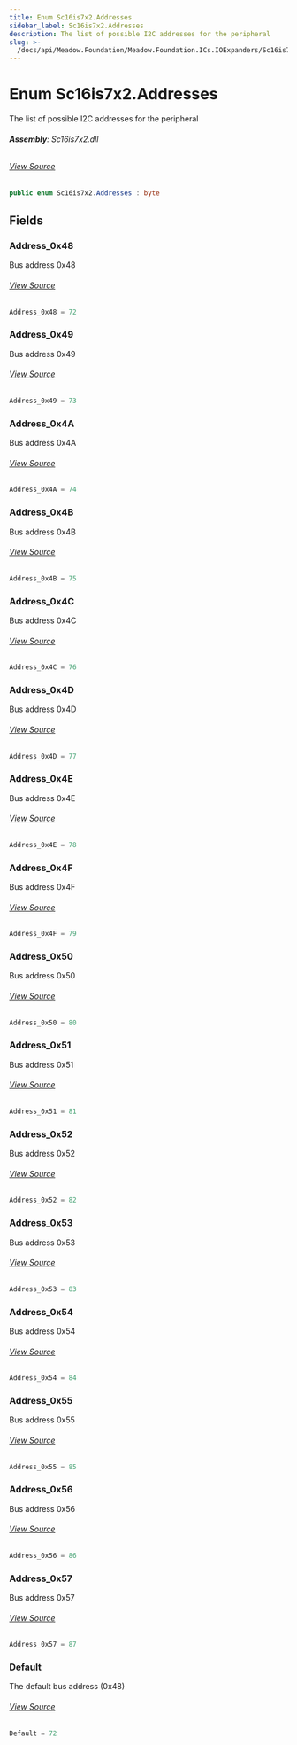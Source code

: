 ```yaml
---
title: Enum Sc16is7x2.Addresses
sidebar_label: Sc16is7x2.Addresses
description: The list of possible I2C addresses for the peripheral
slug: >-
  /docs/api/Meadow.Foundation/Meadow.Foundation.ICs.IOExpanders/Sc16is7x2.Addresses
---
```

# Enum Sc16is7x2.Addresses
The list of possible I2C addresses for the peripheral

###### **Assembly**: Sc16is7x2.dll
###### [View Source](https://github.com/WildernessLabs/Meadow.Foundation.git/blob/develop/Source/Meadow.Foundation.Peripherals/ICs.IOExpanders.Sc16is7x2/Driver/Sc16is7x2.Enums.cs#L83)
```csharp title="Declaration"
public enum Sc16is7x2.Addresses : byte
```
## Fields
### Address_0x48
Bus address 0x48
###### [View Source](https://github.com/WildernessLabs/Meadow.Foundation.git/blob/develop/Source/Meadow.Foundation.Peripherals/ICs.IOExpanders.Sc16is7x2/Driver/Sc16is7x2.Enums.cs#L88)
```csharp title="Declaration"
Address_0x48 = 72
```
### Address_0x49
Bus address 0x49
###### [View Source](https://github.com/WildernessLabs/Meadow.Foundation.git/blob/develop/Source/Meadow.Foundation.Peripherals/ICs.IOExpanders.Sc16is7x2/Driver/Sc16is7x2.Enums.cs#L92)
```csharp title="Declaration"
Address_0x49 = 73
```
### Address_0x4A
Bus address 0x4A
###### [View Source](https://github.com/WildernessLabs/Meadow.Foundation.git/blob/develop/Source/Meadow.Foundation.Peripherals/ICs.IOExpanders.Sc16is7x2/Driver/Sc16is7x2.Enums.cs#L96)
```csharp title="Declaration"
Address_0x4A = 74
```
### Address_0x4B
Bus address 0x4B
###### [View Source](https://github.com/WildernessLabs/Meadow.Foundation.git/blob/develop/Source/Meadow.Foundation.Peripherals/ICs.IOExpanders.Sc16is7x2/Driver/Sc16is7x2.Enums.cs#L100)
```csharp title="Declaration"
Address_0x4B = 75
```
### Address_0x4C
Bus address 0x4C
###### [View Source](https://github.com/WildernessLabs/Meadow.Foundation.git/blob/develop/Source/Meadow.Foundation.Peripherals/ICs.IOExpanders.Sc16is7x2/Driver/Sc16is7x2.Enums.cs#L104)
```csharp title="Declaration"
Address_0x4C = 76
```
### Address_0x4D
Bus address 0x4D
###### [View Source](https://github.com/WildernessLabs/Meadow.Foundation.git/blob/develop/Source/Meadow.Foundation.Peripherals/ICs.IOExpanders.Sc16is7x2/Driver/Sc16is7x2.Enums.cs#L108)
```csharp title="Declaration"
Address_0x4D = 77
```
### Address_0x4E
Bus address 0x4E
###### [View Source](https://github.com/WildernessLabs/Meadow.Foundation.git/blob/develop/Source/Meadow.Foundation.Peripherals/ICs.IOExpanders.Sc16is7x2/Driver/Sc16is7x2.Enums.cs#L112)
```csharp title="Declaration"
Address_0x4E = 78
```
### Address_0x4F
Bus address 0x4F
###### [View Source](https://github.com/WildernessLabs/Meadow.Foundation.git/blob/develop/Source/Meadow.Foundation.Peripherals/ICs.IOExpanders.Sc16is7x2/Driver/Sc16is7x2.Enums.cs#L116)
```csharp title="Declaration"
Address_0x4F = 79
```
### Address_0x50
Bus address 0x50
###### [View Source](https://github.com/WildernessLabs/Meadow.Foundation.git/blob/develop/Source/Meadow.Foundation.Peripherals/ICs.IOExpanders.Sc16is7x2/Driver/Sc16is7x2.Enums.cs#L120)
```csharp title="Declaration"
Address_0x50 = 80
```
### Address_0x51
Bus address 0x51
###### [View Source](https://github.com/WildernessLabs/Meadow.Foundation.git/blob/develop/Source/Meadow.Foundation.Peripherals/ICs.IOExpanders.Sc16is7x2/Driver/Sc16is7x2.Enums.cs#L124)
```csharp title="Declaration"
Address_0x51 = 81
```
### Address_0x52
Bus address 0x52
###### [View Source](https://github.com/WildernessLabs/Meadow.Foundation.git/blob/develop/Source/Meadow.Foundation.Peripherals/ICs.IOExpanders.Sc16is7x2/Driver/Sc16is7x2.Enums.cs#L128)
```csharp title="Declaration"
Address_0x52 = 82
```
### Address_0x53
Bus address 0x53
###### [View Source](https://github.com/WildernessLabs/Meadow.Foundation.git/blob/develop/Source/Meadow.Foundation.Peripherals/ICs.IOExpanders.Sc16is7x2/Driver/Sc16is7x2.Enums.cs#L132)
```csharp title="Declaration"
Address_0x53 = 83
```
### Address_0x54
Bus address 0x54
###### [View Source](https://github.com/WildernessLabs/Meadow.Foundation.git/blob/develop/Source/Meadow.Foundation.Peripherals/ICs.IOExpanders.Sc16is7x2/Driver/Sc16is7x2.Enums.cs#L136)
```csharp title="Declaration"
Address_0x54 = 84
```
### Address_0x55
Bus address 0x55
###### [View Source](https://github.com/WildernessLabs/Meadow.Foundation.git/blob/develop/Source/Meadow.Foundation.Peripherals/ICs.IOExpanders.Sc16is7x2/Driver/Sc16is7x2.Enums.cs#L140)
```csharp title="Declaration"
Address_0x55 = 85
```
### Address_0x56
Bus address 0x56
###### [View Source](https://github.com/WildernessLabs/Meadow.Foundation.git/blob/develop/Source/Meadow.Foundation.Peripherals/ICs.IOExpanders.Sc16is7x2/Driver/Sc16is7x2.Enums.cs#L144)
```csharp title="Declaration"
Address_0x56 = 86
```
### Address_0x57
Bus address 0x57
###### [View Source](https://github.com/WildernessLabs/Meadow.Foundation.git/blob/develop/Source/Meadow.Foundation.Peripherals/ICs.IOExpanders.Sc16is7x2/Driver/Sc16is7x2.Enums.cs#L148)
```csharp title="Declaration"
Address_0x57 = 87
```
### Default
The default bus address (0x48)
###### [View Source](https://github.com/WildernessLabs/Meadow.Foundation.git/blob/develop/Source/Meadow.Foundation.Peripherals/ICs.IOExpanders.Sc16is7x2/Driver/Sc16is7x2.Enums.cs#L152)
```csharp title="Declaration"
Default = 72
```
